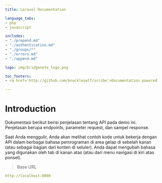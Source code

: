 ```yaml
---
title: Laravel Documentation

language_tabs:
- php
- javascript

includes:
- "./prepend.md"
- "./authentication.md"
- "./groups/*"
- "./errors.md"
- "./append.md"

logo: img/bridgenote_logo.png

toc_footers:
- <a href='http://github.com/knuckleswtf/scribe'>Documentation powered by Scribe ✍</a>

---
```


# Introduction



Dokumentasi berikut berisi penjelasan tentang API pada demo ini. Penjelasan berupa endpoints, parameter request, dan sampel response.

<aside>Saat Anda menggulir, Anda akan melihat contoh kode untuk bekerja dengan API dalam berbagai bahasa pemrograman di area gelap di sebelah kanan (atau sebagai bagian dari konten di seluler).
Anda dapat mengubah bahasa yang digunakan oleh tab di kanan atas (atau dari menu navigasi di kiri atas ponsel).</aside>

<script src="https://cdn.jsdelivr.net/npm/lodash@4.17.10/lodash.min.js"></script>
<script>
    var baseUrl = "http://localhost:8000";
</script>
<script src="js/tryitout-2.5.3.js"></script>

> Base URL

```yaml
http://localhost:8000
```